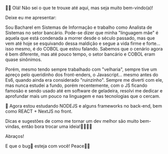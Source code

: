 👋🏾 Olá! Não sei o que te trouxe até aqui, mas seja muito bem-vindo(a)!

  Deixe eu me apresentar: 
   
  Sou Bacharel em Sistemas de Informação e trabalho como Analista de Sistemas no setor bancário.
  Pode-se dizer que minha "linguagem mãe" é aquela que está condenada a morrer desde o século passado, mas que vem até hoje se esquivando dessa maldição e segue a vida firme e forte... isso mesmo, é do COBOL que estou falando.
  Sabemos que o cenário agora é bem diferente, mas até pouco tempo, o setor bancário e COBOL eram quase sinônimos.

  Porém, mesmo tendo sempre trabalhado com "velharia", sempre tive um apreço pelo queridinho dos front-enders, o Javascript... mesmo antes do Es6, quando ainda era considerado "ruinzinho". Sempre me diverti com ele, mas nunca estudei a fundo, porém recentemente, com o JS ficando famosão e sendo usado até em software de geladeira, resolvi me dedicar e aprofundar mais um pouco na linguagem e nas tecnologias que o cercam.
  
  
🌱 Agora estou estudando NODEJS e alguns frameworks no back-end, bem como REACT + NextJS no front.

Dicas e sugestões de como me tornar um dev melhor são muito bem-vindas, então bora trocar uma ideia!🤜🏾🤛🏾

Abraços!

E que o bug🐞 esteja com você! Peace✌🏾
<!---
DiegoOmegablackMoraes/DiegoOmegablackMoraes is a ✨ special ✨ repository because its `README.md` (this file) appears on your GitHub profile.
You can click the Preview link to take a look at your changes.
--->

